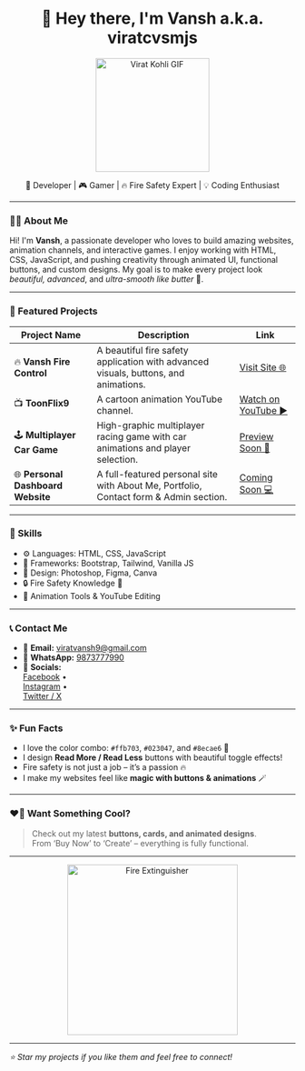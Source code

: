 <h1 align="center">👋 Hey there, I'm Vansh a.k.a. viratcvsmjs</h1>
<p align="center">
  <img src="https://media.tenor.com/Nt4e_5FlHRIAAAAC/virat-kohli.gif" width="200" alt="Virat Kohli GIF"/>
</p>

<p align="center">
  🚀 Developer | 🎮 Gamer | 🔥 Fire Safety Expert | 💡 Coding Enthusiast  
</p>

---

### 🧑‍💻 About Me

Hi! I'm **Vansh**, a passionate developer who loves to build amazing websites, animation channels, and interactive games. I enjoy working with HTML, CSS, JavaScript, and pushing creativity through animated UI, functional buttons, and custom designs. My goal is to make every project look *beautiful, advanced*, and *ultra-smooth like butter* 🧈.

---

### 🚀 Featured Projects

| Project Name | Description | Link |
|--------------|-------------|------|
| 🔥 **Vansh Fire Control** | A beautiful fire safety application with advanced visuals, buttons, and animations. | [Visit Site 🌐](https://sites.google.com/view/vansh-ki-shop/home) |
| 📺 **ToonFlix9** | A cartoon animation YouTube channel. | [Watch on YouTube ▶️](https://www.youtube.com/@ToonFlix9?app=desktop) |
| 🕹️ **Multiplayer Car Game** | High-graphic multiplayer racing game with car animations and player selection. | [Preview Soon 🚗](#) |
| 🌐 **Personal Dashboard Website** | A full-featured personal site with About Me, Portfolio, Contact form & Admin section. | [Coming Soon 💻](#) |

---

### 🧠 Skills

- ⚙️ Languages: HTML, CSS, JavaScript  
- 🧩 Frameworks: Bootstrap, Tailwind, Vanilla JS  
- 🎨 Design: Photoshop, Figma, Canva  
- 🔒 Fire Safety Knowledge 💯  
- 🎥 Animation Tools & YouTube Editing

---

### 📞 Contact Me

- 📧 **Email:** viratvansh9@gmail.com  
- 📱 **WhatsApp:** [9873777990](https://wa.me/919873777990)  
- 🔗 **Socials:**  
  [Facebook](https://www.facebook.com/sushilkumar.swami.1) •  
  [Instagram](https://www.instagram.com/vanshfirecontrol) •  
  [Twitter / X](https://x.com/SkSwamig)

---

### ✨ Fun Facts

- I love the color combo: `#ffb703`, `#023047`, and `#8ecae6` 🌈  
- I design **Read More / Read Less** buttons with beautiful toggle effects!  
- Fire safety is not just a job – it’s a passion 🔥  
- I make my websites feel like **magic with buttons & animations** 🪄

---

### ❤️‍🔥 Want Something Cool?

> Check out my latest **buttons, cards, and animated designs**.  
> From ‘Buy Now’ to ‘Create’ – everything is fully functional.

---

<p align="center">
  <img src="https://img.freepik.com/premium-photo/red-portable-fire-extinguisher-with-nozzle-essential-fire-safety-equipment_993198-7476.jpg" width="300" alt="Fire Extinguisher">
</p>

---

_⭐ Star my projects if you like them and feel free to connect!_

